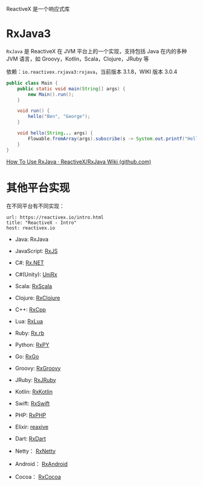 ReactiveX 是一个响应式库

# RxJava3

`RxJava` 是 ReactiveX 在 JVM 平台上的一个实现，支持包括 Java 在内的多种 JVM 语言，如 Groovy，Kotlin，Scala，Clojure，JRuby 等

依赖：`io.reactivex.rxjava3:rxjava`，当前版本 3.1.8，WIKI 版本 3.0.4

```java
public class Main {
    public static void main(String[] args) {
        new Main().run();
    }

    void run() {
        hello("Ben", "George");
    }

    void hello(String... args) {
        Flowable.fromArray(args).subscribe(s -> System.out.printf("Hello, %s!\n", s));
    }
}
```

 [How To Use RxJava · ReactiveX/RxJava Wiki (github.com)](https://github.com/ReactiveX/RxJava/wiki/How-To-Use-RxJava)

# 其他平台实现

在不同平台有不同实现：

```cardlink
url: https://reactivex.io/intro.html
title: "ReactiveX - Intro"
host: reactivex.io
```

* Java: RxJava
* JavaScript: [RxJS](https://github.com/ReactiveX/rxjs)
* C#: [Rx.NET](https://github.com/Reactive-Extensions/Rx.NET)
* C#(Unity): [UniRx](https://github.com/neuecc/UniRx)
* Scala: [RxScala](https://github.com/ReactiveX/RxScala)
* Clojure: [RxClojure](https://github.com/ReactiveX/RxClojure)
* C++: [RxCpp](https://github.com/Reactive-Extensions/RxCpp)
* Lua: [RxLua](https://github.com/bjornbytes/RxLua)
* Ruby: [Rx.rb](https://github.com/Reactive-Extensions/Rx.rb)
* Python: [RxPY](https://github.com/ReactiveX/RxPY)
* Go: [RxGo](https://github.com/ReactiveX/RxGo)
* Groovy: [RxGroovy](https://github.com/ReactiveX/RxGroovy)
* JRuby: [RxJRuby](https://github.com/ReactiveX/RxJRuby)
* Kotlin: [RxKotlin](https://github.com/ReactiveX/RxKotlin)
* Swift: [RxSwift](https://github.com/kzaher/RxSwift)
* PHP: [RxPHP](https://github.com/ReactiveX/RxPHP)
* Elixir: [reaxive](https://github.com/alfert/reaxive)
* Dart: [RxDart](https://github.com/ReactiveX/rxdart)

* Netty： [RxNetty](https://github.com/ReactiveX/RxNetty)
* Android： [RxAndroid](https://github.com/ReactiveX/RxAndroid)
* Cocoa： [RxCocoa](https://github.com/kzaher/RxSwift)
